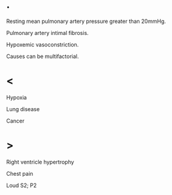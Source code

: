 # .

Resting mean pulmonary artery pressure greater than 20mmHg.

Pulmonary artery intimal fibrosis.

Hypoxemic vasoconstriction.

Causes can be multifactorial.

# <

Hypoxia

Lung disease

Cancer

# >

Right ventricle hypertrophy

Chest pain

Loud S2; P2

